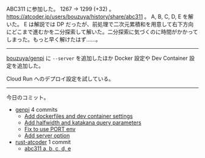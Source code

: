 ABC311 に参加した。 1267 → 1299 (+32) 。 <https://atcoder.jp/users/bouzuya/history/share/abc311> 。 A, B, C, D, E を解いた。 E は解説では DP だったが、前処理で二次元累積和を用意して右下方向にどこまで進むかを二分探索して解いた。二分探索に気づくのに時間がかかってしまった。もっと早く解けたはず……。

---

[bouzuya/genpi] に `--server` を追加したほか Docker 設定や Dev Container 設定を追加した。

Cloud Run へのデプロイ設定を試している。

---

今日のコミット。

- [genpi](https://github.com/bouzuya/genpi) 4 commits
  - [Add dockerfiles and dev container settings](https://github.com/bouzuya/genpi/commit/35d6cd2ac296fd98b7f0f66ef5da52685326d713)
  - [Add halfwidth and katakana query parameters](https://github.com/bouzuya/genpi/commit/885c1689929909e1e0c7a55e586b2c9189542a45)
  - [Fix to use PORT env](https://github.com/bouzuya/genpi/commit/843429672c7903e87be9268ef545d956a2b6981f)
  - [Add server option](https://github.com/bouzuya/genpi/commit/da00170604fd6c02ffb24f64bb7c3dbdb229f2da)
- [rust-atcoder](https://github.com/bouzuya/rust-atcoder) 1 commit
  - [abc311 a, b, c, d, e](https://github.com/bouzuya/rust-atcoder/commit/72e3bbcd8466ca8d4218902f7a802a27fc7cbca3)

[bouzuya/genpi]: https://github.com/bouzuya/genpi

